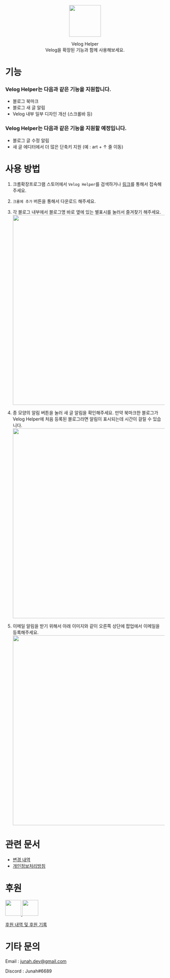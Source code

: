 <p align="center">
  <img src="./frontend/icons/icon128.png" width=100/>
</p>
<p align="center">
  Velog Helper
  <br/>  
  Velog을 확장된 기능과 함께 사용해보세요.
</p>

# 기능

### Velog Helper는 다음과 같은 기능을 지원합니다.

- 블로그 북마크
- 블로그 새 글 알림
- Velog 내부 일부 디자인 개선 (스크롤바 등)

### Velog Helper는 다음과 같은 기능을 지원할 예정입니다.

- 블로그 글 수정 알림
- 새 글 에디터에서 더 많은 단축키 지원
  (예 : art + ↑ 줄 이동)

# 사용 방법

1. 크롬확장프로그램 스토어에서 `Velog Helper`를 검색하거나 [링크](https://chrome.google.com/webstore/detail/velog-helper/limdbpmjjehbmlnmkmaadbkklkmohbag?hl=ko)를 통해서 접속해주세요.

2. `크롬에 추가` 버튼을 통해서 다운로드 해주세요.

3. 각 블로그 내부에서 블로그명 바로 옆에 있는 별표시를 눌러서 즐겨찾기 해주세요.
   <img src = "backend/app/static/image/guide/add_bookmark.png" width = "600px" />

4. 종 모양의 알림 버튼을 눌러 새 글 알림을 확인해주세요. 만약 북마크한 블로그가 Velog Helper에 처음 등록된 블로그라면 알림이 표시되는데 시간이 걸릴 수 있습니다.
   <img src = "backend/app/static/image/guide/check_new_post.png" width = "600px" />

5. 이메일 알림을 받기 위해서 아래 이미지와 같이 오른쪽 상단에 팝업에서 이메일을 등록해주세요.
   <img src = "backend/app/static/image/guide/set_email.gif" width = "600px" />

# 관련 문서

- [변경 내역](CHANGELOG.md)
- [개인정보처리방침](https://junah.notion.site/e297108af58744809dd6b9f1db49efe0)

# 후원

<a href="https://toss.me/junah">
  <img src="https://static.toss.im/tds/favicon/favicon.ico" width=50/>
</a>
<a href="https://qr.kakaopay.com/FLnSPzJZZ">
  <img src="https://t1.daumcdn.net/kakaopay/icons/favicon.ico" width=50/>
</a>

[후원 내역 및 후원 기록](sponsor.md)

# 기타 문의

Email : junah.dev@gmail.com

Discord : Junah#6689
